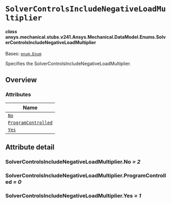 <!-- vale off -->

<a id="solvercontrolsincludenegativeloadmultiplier"></a>

# `SolverControlsIncludeNegativeLoadMultiplier`

<a id="ansys.mechanical.stubs.v241.Ansys.Mechanical.DataModel.Enums.SolverControlsIncludeNegativeLoadMultiplier"></a>

#### *class* ansys.mechanical.stubs.v241.Ansys.Mechanical.DataModel.Enums.SolverControlsIncludeNegativeLoadMultiplier

Bases: [`enum.Enum`](https://docs.python.org/3/library/enum.html#enum.Enum)

Specifies the SolverControlsIncludeNegativeLoadMultiplier.

<!-- !! processed by numpydoc !! -->

<a id="overview"></a>

## Overview

### Attributes

| Name |
| --------------------------------------------------------------------------------------- |
| [`No`](#SolverControlsIncludeNegativeLoadMultiplier.No) |
| [`ProgramControlled`](#SolverControlsIncludeNegativeLoadMultiplier.ProgramControlled) |
| [`Yes`](#SolverControlsIncludeNegativeLoadMultiplier.Yes) |

<a id="attribute-detail"></a>

## Attribute detail

<a id="SolverControlsIncludeNegativeLoadMultiplier.No"></a>

### SolverControlsIncludeNegativeLoadMultiplier.No *= 2*

<a id="SolverControlsIncludeNegativeLoadMultiplier.ProgramControlled"></a>

### SolverControlsIncludeNegativeLoadMultiplier.ProgramControlled *= 0*

<a id="SolverControlsIncludeNegativeLoadMultiplier.Yes"></a>

### SolverControlsIncludeNegativeLoadMultiplier.Yes *= 1*

<!-- vale on -->
